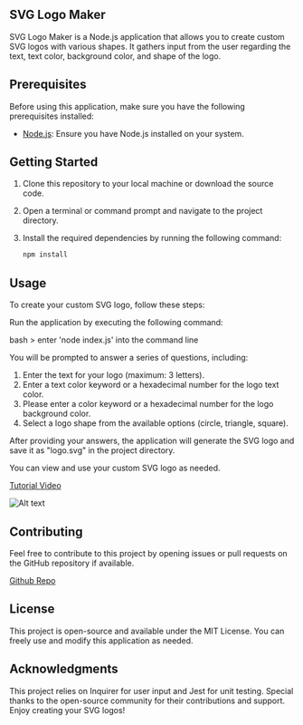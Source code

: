 ## SVG Logo Maker

SVG Logo Maker is a Node.js application that allows you to create custom SVG logos with various shapes. It gathers input from the user regarding the text, text color, background color, and shape of the logo.

## Prerequisites

Before using this application, make sure you have the following prerequisites installed:

- [Node.js](https://nodejs.org/): Ensure you have Node.js installed on your system.

## Getting Started

1. Clone this repository to your local machine or download the source code.

2. Open a terminal or command prompt and navigate to the project directory.

3. Install the required dependencies by running the following command:

   ```bash
   npm install

## Usage

To create your custom SVG logo, follow these steps:

Run the application by executing the following command:

bash > enter 'node index.js' into the command line

You will be prompted to answer a series of questions, including:

1. Enter the text for your logo (maximum: 3 letters).  
2. Enter a text color keyword or a hexadecimal number for the logo text color.  
3. Please enter a color keyword or a hexadecimal number for the logo background color.  
4. Select a logo shape from the available options (circle, triangle, square).  
  
After providing your answers, the application will generate the SVG logo and save it as "logo.svg" in the project directory.  

You can view and use your custom SVG logo as needed.

[Tutorial Video](https://share.vidyard.com/watch/Yqfagd9eLkNrwcS4hcMyxF?) 

![Alt text](image-1.png)

## Contributing

Feel free to contribute to this project by opening issues or pull requests on the GitHub repository if available.

[Github Repo](https://github.com/Daleray1231/Logo_Maker) 

## License

This project is open-source and available under the MIT License. You can freely use and modify this application as needed.

## Acknowledgments

This project relies on Inquirer for user input and Jest for unit testing.
Special thanks to the open-source community for their contributions and support.
Enjoy creating your SVG logos!